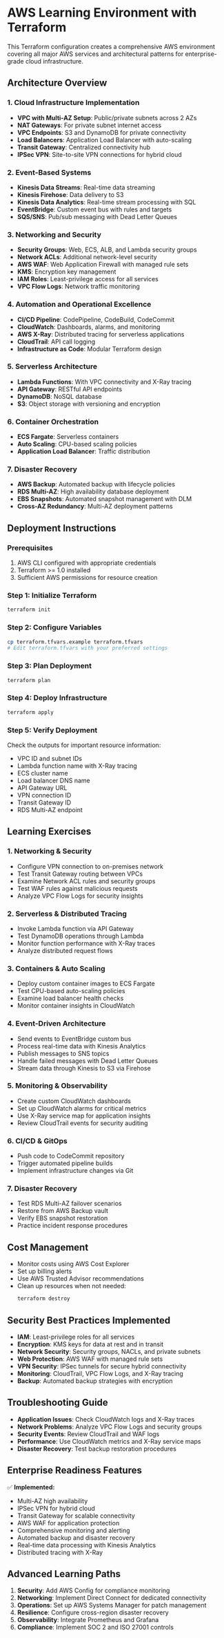 # AWS Learning Environment with Terraform

This Terraform configuration creates a comprehensive AWS environment covering all major AWS services and architectural patterns for enterprise-grade cloud infrastructure.

## Architecture Overview

### 1. Cloud Infrastructure Implementation
- **VPC with Multi-AZ Setup**: Public/private subnets across 2 AZs
- **NAT Gateways**: For private subnet internet access
- **VPC Endpoints**: S3 and DynamoDB for private connectivity
- **Load Balancers**: Application Load Balancer with auto-scaling
- **Transit Gateway**: Centralized connectivity hub
- **IPSec VPN**: Site-to-site VPN connections for hybrid cloud

### 2. Event-Based Systems
- **Kinesis Data Streams**: Real-time data streaming
- **Kinesis Firehose**: Data delivery to S3
- **Kinesis Data Analytics**: Real-time stream processing with SQL
- **EventBridge**: Custom event bus with rules and targets
- **SQS/SNS**: Pub/sub messaging with Dead Letter Queues

### 3. Networking and Security
- **Security Groups**: Web, ECS, ALB, and Lambda security groups
- **Network ACLs**: Additional network-level security
- **AWS WAF**: Web Application Firewall with managed rule sets
- **KMS**: Encryption key management
- **IAM Roles**: Least-privilege access for all services
- **VPC Flow Logs**: Network traffic monitoring

### 4. Automation and Operational Excellence
- **CI/CD Pipeline**: CodePipeline, CodeBuild, CodeCommit
- **CloudWatch**: Dashboards, alarms, and monitoring
- **AWS X-Ray**: Distributed tracing for serverless applications
- **CloudTrail**: API call logging
- **Infrastructure as Code**: Modular Terraform design

### 5. Serverless Architecture
- **Lambda Functions**: With VPC connectivity and X-Ray tracing
- **API Gateway**: RESTful API endpoints
- **DynamoDB**: NoSQL database
- **S3**: Object storage with versioning and encryption

### 6. Container Orchestration
- **ECS Fargate**: Serverless containers
- **Auto Scaling**: CPU-based scaling policies
- **Application Load Balancer**: Traffic distribution

### 7. Disaster Recovery
- **AWS Backup**: Automated backup with lifecycle policies
- **RDS Multi-AZ**: High availability database deployment
- **EBS Snapshots**: Automated snapshot management with DLM
- **Cross-AZ Redundancy**: Multi-AZ deployment patterns

## Deployment Instructions

### Prerequisites
1. AWS CLI configured with appropriate credentials
2. Terraform >= 1.0 installed
3. Sufficient AWS permissions for resource creation

### Step 1: Initialize Terraform
```bash
terraform init
```

### Step 2: Configure Variables
```bash
cp terraform.tfvars.example terraform.tfvars
# Edit terraform.tfvars with your preferred settings
```

### Step 3: Plan Deployment
```bash
terraform plan
```

### Step 4: Deploy Infrastructure
```bash
terraform apply
```

### Step 5: Verify Deployment
Check the outputs for important resource information:
- VPC ID and subnet IDs
- Lambda function name with X-Ray tracing
- ECS cluster name
- Load balancer DNS name
- API Gateway URL
- VPN connection ID
- Transit Gateway ID
- RDS Multi-AZ endpoint

## Learning Exercises

### 1. Networking & Security
- Configure VPN connection to on-premises network
- Test Transit Gateway routing between VPCs
- Examine Network ACL rules and security groups
- Test WAF rules against malicious requests
- Analyze VPC Flow Logs for security insights

### 2. Serverless & Distributed Tracing
- Invoke Lambda function via API Gateway
- Test DynamoDB operations through Lambda
- Monitor function performance with X-Ray traces
- Analyze distributed request flows

### 3. Containers & Auto Scaling
- Deploy custom container images to ECS Fargate
- Test CPU-based auto-scaling policies
- Examine load balancer health checks
- Monitor container insights in CloudWatch

### 4. Event-Driven Architecture
- Send events to EventBridge custom bus
- Process real-time data with Kinesis Analytics
- Publish messages to SNS topics
- Handle failed messages with Dead Letter Queues
- Stream data through Kinesis to S3 via Firehose

### 5. Monitoring & Observability
- Create custom CloudWatch dashboards
- Set up CloudWatch alarms for critical metrics
- Use X-Ray service map for application insights
- Review CloudTrail events for security auditing

### 6. CI/CD & GitOps
- Push code to CodeCommit repository
- Trigger automated pipeline builds
- Implement infrastructure changes via Git

### 7. Disaster Recovery
- Test RDS Multi-AZ failover scenarios
- Restore from AWS Backup vault
- Verify EBS snapshot restoration
- Practice incident response procedures

## Cost Management
- Monitor costs using AWS Cost Explorer
- Set up billing alerts
- Use AWS Trusted Advisor recommendations
- Clean up resources when not needed:
  ```bash
  terraform destroy
  ```

## Security Best Practices Implemented
- **IAM**: Least-privilege roles for all services
- **Encryption**: KMS keys for data at rest and in transit
- **Network Security**: Security groups, NACLs, and private subnets
- **Web Protection**: AWS WAF with managed rule sets
- **VPN Security**: IPSec tunnels for secure hybrid connectivity
- **Monitoring**: CloudTrail, VPC Flow Logs, and X-Ray tracing
- **Backup**: Automated backup strategies with encryption

## Troubleshooting Guide
- **Application Issues**: Check CloudWatch logs and X-Ray traces
- **Network Problems**: Analyze VPC Flow Logs and security groups
- **Security Events**: Review CloudTrail and WAF logs
- **Performance**: Use CloudWatch metrics and X-Ray service maps
- **Disaster Recovery**: Test backup restoration procedures

## Enterprise Readiness Features
✅ **Implemented:**
- Multi-AZ high availability
- IPSec VPN for hybrid cloud
- Transit Gateway for scalable connectivity
- AWS WAF for application protection
- Comprehensive monitoring and alerting
- Automated backup and disaster recovery
- Real-time data processing with Kinesis Analytics
- Distributed tracing with X-Ray

## Advanced Learning Paths
1. **Security**: Add AWS Config for compliance monitoring
2. **Networking**: Implement Direct Connect for dedicated connectivity
3. **Operations**: Set up AWS Systems Manager for patch management
4. **Resilience**: Configure cross-region disaster recovery
5. **Observability**: Integrate Prometheus and Grafana
6. **Compliance**: Implement SOC 2 and ISO 27001 controls